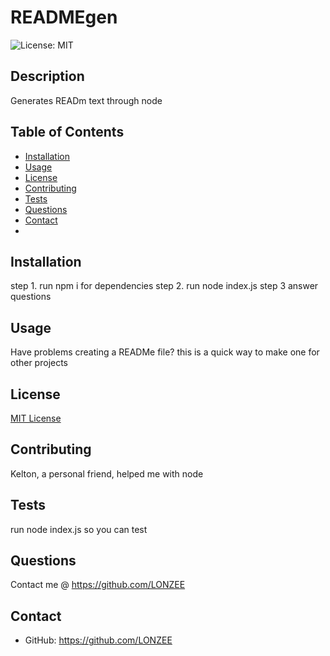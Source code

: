# READMEgen

  ![License: MIT](https://img.shields.io/badge/License-MIT-yellow.svg)

  ## Description

  Generates READm text through node

  ## Table of Contents

  * [Installation](#installation)
  * [Usage](#usage)
  * [License](#license)
  * [Contributing](#contributing)
  * [Tests](#tests)
  * [Questions](#questions)
  * [Contact](#contact)
  * 
  ## Installation

  step 1. run npm i for dependencies
  step 2. run node index.js
  step 3 answer questions

  ## Usage

  Have problems creating a READMe file? this is a quick way to make one for other projects

  ## License
  
  [MIT License](https://opensource.org/licenses/MIT)
  ## Contributing

  Kelton, a personal friend, helped me with node 
  
  ## Tests

  run node index.js so you can test 

  ## Questions

  Contact me @  https://github.com/LONZEE 

  ## Contact

  * GitHub: https://github.com/LONZEE
